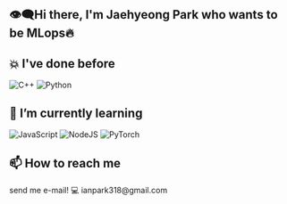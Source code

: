 <h2> 👁‍🗨Hi there, I'm Jaehyeong Park who wants to be MLops🔥 </h2>

<h2> 💥 I've done before </h2>

![C++](https://img.shields.io/badge/c++-%2300599C.svg?style=for-the-badge&logo=c%2B%2B&logoColor=white)
![Python](https://img.shields.io/badge/python-3670A0?style=for-the-badge&logo=python&logoColor=ffdd54)

<h2> 🌱 I’m currently learning </h2>

![JavaScript](https://img.shields.io/badge/javascript-F7DF1E?style=for-the-badge&logo=javascript&logoColor=black)
![NodeJS](https://img.shields.io/badge/node.js-6DA55F?style=for-the-badge&logo=node.js&logoColor=white)
![PyTorch](https://img.shields.io/badge/PyTorch-%23EE4C2C.svg?style=for-the-badge&logo=PyTorch&logoColor=white)

<h2> 📫 How to reach me </h2>
send me e-mail!
💻 ianpark318@gmail.com
